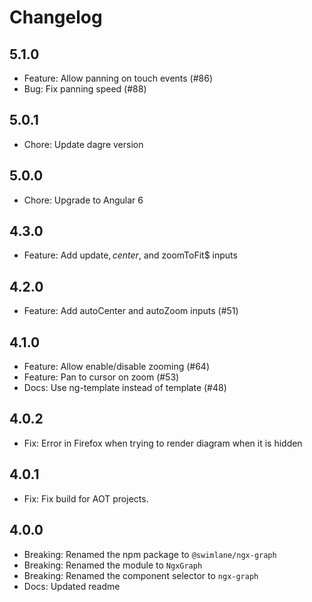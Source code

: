# Changelog

## 5.1.0

* Feature: Allow panning on touch events (#86)
* Bug: Fix panning speed (#88)

## 5.0.1

* Chore: Update dagre version

## 5.0.0

* Chore: Upgrade to Angular 6

## 4.3.0

* Feature: Add update$, center$, and zoomToFit$ inputs

## 4.2.0

* Feature: Add autoCenter and autoZoom inputs (#51)

## 4.1.0

* Feature: Allow enable/disable zooming (#64)
* Feature: Pan to cursor on zoom (#53)
* Docs: Use ng-template instead of template (#48)

## 4.0.2

* Fix: Error in Firefox when trying to render diagram when it is hidden

## 4.0.1

* Fix: Fix build for AOT projects.

## 4.0.0

* Breaking: Renamed the npm package to `@swimlane/ngx-graph`
* Breaking: Renamed the module to `NgxGraph`
* Breaking: Renamed the component selector to `ngx-graph`
* Docs: Updated readme
